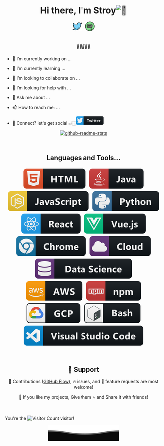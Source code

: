<div align="center">
    <h1>Hi there, I'm Stroy<img src="https://media.giphy.com/media/hvRJCLFzcasrR4ia7z/giphy.gif" width="25px" alt="👋"></h1>
</div>

<p align="center">
    <a href="https://twitter.com"><img height="30" src="./assets/images/twitter.png?raw=true" alt="Twitter"></a>&nbsp;&nbsp;
    <a href="https://open.spotify.com/"><img height="30" src="./assets/images/spotify.png?raw=true" alt="Spotify"></a>
</p>
<h5 align="center">
    <img src="https://readme-typing-svg.demolab.com?font=Fira+Code&pause=1000&color=F7AAF5&width=600&height=80&lines=The+quick+brown+fox+jumps+over+the+lazy+dog." alt="">
    <br>
    <i>🧡💛💙💜💗</i>
</h5>

- 🔭 I’m currently working on ...
- 🌱 I’m currently learning ...
- 👯 I’m looking to collaborate on ...
- 🤔 I’m looking for help with ...
- 💬 Ask me about ...
- 📫 How to reach me: ...

- 💬 Connect? let's get social 👉🏼[<img src="./assets/badges/social/twitter.svg" alt="Twitter" width="90px">](https://twitter.com/)

<p align="center">
    <a href="https://github.com/anuraghazra/github-readme-stats"><img src="https://github-readme-stats.vercel.app/api?username=any-stories&&show_icons=true&theme=transparent" alt="github-readme-stats"></a>
</p>
<br>

<h2 align="center">Languages and Tools...</h2>

<p align="center">
    <img src="./assets/badges/dev/languages/html.svg" alt="html" style="vertical-align:top; margin:4px">
    <img src="./assets/badges/dev/languages/java.svg" alt="java" style="vertical-align:top; margin:4px">
    <img src="./assets/badges/dev/languages/js.svg" alt="js" style="vertical-align:top; margin:4px">
    <img src="./assets/badges/dev/languages/python.svg" alt="python" style="vertical-align:top; margin:4px">
    <img src="./assets/badges/dev/frameworks/react.svg" alt="react" style="vertical-align:top; margin:4px">
    <img src="./assets/badges/dev/frameworks/vue.svg" alt="vue" style="vertical-align:top; margin:4px">
    <img src="./assets/badges/dev/misc/chrome.svg" alt="chrome" style="vertical-align:top; margin:4px">
    <img src="./assets/badges/dev/misc/cloud.svg" alt="cloud" style="vertical-align:top; margin:4px">
    <img src="./assets/badges/dev/misc/datascience.svg" alt="datascience" style="vertical-align:top; margin:4px">
    <img src="./assets/badges/dev/services/aws.svg" alt="aws" style="vertical-align:top; margin:4px">
    <img src="./assets/badges/dev/services/npm.svg" alt="npm" style="vertical-align:top; margin:4px">
    <img src="./assets/badges/dev/services/gcp.svg" alt="gcp" style="vertical-align:top; margin:4px">
    <img src="./assets/badges/dev/tools/bash.svg" alt="bash" style="vertical-align:top; margin:4px">
    <img src="./assets/badges/dev/tools/visualstudio_code.svg" alt="vscode" style="vertical-align:top; margin:4px">
</p>
<br>

<h2 align="center">🤝 Support</h2>

<p align="center">🎀 Contributions (<a href="https://guides.github.com/introduction/flow" title="GitHub flow">GitHub Flow</a>), 🔥 issues, and 🥮 feature requests are most welcome!</p>
<p align="center">💙 If you like my projects, Give them ⭐ and Share it with friends!</p>
<br>

You're the ![Visitor Count](https://profile-counter.glitch.me/any-stories/count.svg)  visitor!
<p align="center">
    <img src="./assets/bottom.svg" alt="Github Stats">
</p>